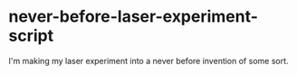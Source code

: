 # never-before-laser-experiment-script
I'm making my laser experiment into a never before invention of some sort.
